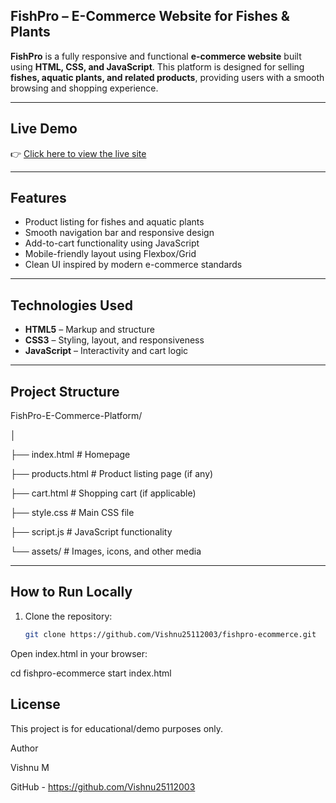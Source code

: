 ## FishPro – E-Commerce Website for Fishes & Plants

**FishPro** is a fully responsive and functional **e-commerce website** built using **HTML, CSS, and JavaScript**. This platform is designed for selling **fishes, aquatic plants, and related products**, providing users with a smooth browsing and shopping experience.

---

## Live Demo

👉 [Click here to view the live site](https://fish-sales-ecommerce-platform.netlify.app/)  

---

## Features

-  Product listing for fishes and aquatic plants  
-  Smooth navigation bar and responsive design  
-  Add-to-cart functionality using JavaScript  
-  Mobile-friendly layout using Flexbox/Grid  
-  Clean UI inspired by modern e-commerce standards  

---

##  Technologies Used

- **HTML5** – Markup and structure  
- **CSS3** – Styling, layout, and responsiveness  
- **JavaScript** – Interactivity and cart logic  

---

## Project Structure

FishPro-E-Commerce-Platform/

│

├── index.html # Homepage

├── products.html # Product listing page (if any)

├── cart.html # Shopping cart (if applicable)

├── style.css # Main CSS file

├── script.js # JavaScript functionality

└── assets/ # Images, icons, and other media

---

##  How to Run Locally

1. Clone the repository:
   ```bash
   git clone https://github.com/Vishnu25112003/fishpro-ecommerce.git
Open index.html in your browser:

cd fishpro-ecommerce
start index.html

## License
This project is for educational/demo purposes only.

Author

Vishnu M

GitHub - https://github.com/Vishnu25112003
